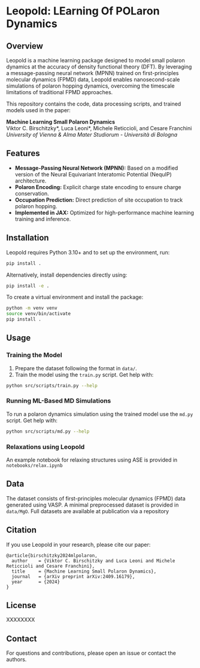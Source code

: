 # Leopold: LEarning Of POLaron Dynamics

## Overview

Leopold is a machine learning package designed to model small polaron dynamics at the accuracy of density functional theory (DFT). By leveraging a message-passing neural network (MPNN) trained on first-principles molecular dynamics (FPMD) data, Leopold enables nanosecond-scale simulations of polaron hopping dynamics, overcoming the timescale limitations of traditional FPMD approaches.

This repository contains the code, data processing scripts, and trained models used in the paper:

**Machine Learning Small Polaron Dynamics**\
Viktor C. Birschitzky\*, Luca Leoni\*, Michele Reticcioli, and Cesare Franchini\
*University of Vienna & Alma Mater Studiorum - Università di Bologna*

## Features

- **Message-Passing Neural Network (MPNN):** Based on a modified version of the Neural Equivariant Interatomic Potential (NequIP) architecture.
- **Polaron Encoding:** Explicit charge state encoding to ensure charge conservation.
- **Occupation Prediction:** Direct prediction of site occupation to track polaron hopping.
- **Implemented in JAX:** Optimized for high-performance machine learning training and inference.

## Installation

Leopold requires Python 3.10+ and to set up the environment, run:

```sh
pip install .
```

Alternatively, install dependencies directly using:

```sh
pip install -e .
```

To create a virtual environment and install the package:

```sh
python -m venv venv
source venv/bin/activate
pip install .
```

## Usage

### Training the Model

1. Prepare the dataset following the format in `data/`.
2. Train the model using the `train.py` script. Get help with:

```sh
python src/scripts/train.py --help
```

### Running ML-Based MD Simulations

To run a polaron dynamics simulation using the trained model use the `md.py` script. Get help with: 

```sh
python src/scripts/md.py --help
```

### Relaxations using Leopold

An example notebook for relaxing structures using ASE is provided in `notebooks/relax.ipynb`

## Data

The dataset consists of first-principles molecular dynamics (FPMD) data generated using VASP. A minimal preprocessed dataset is provided in `data/MgO`. Full datasets are available at publication via a repository

## Citation

If you use Leopold in your research, please cite our paper:

```
@article{birschitzky2024mlpolaron,
  author    = {Viktor C. Birschitzky and Luca Leoni and Michele Reticcioli and Cesare Franchini},
  title     = {Machine Learning Small Polaron Dynamics},
  journal   = {arXiv preprint arXiv:2409.16179},
  year      = {2024}
}
```

## License

XXXXXXXX

## Contact

For questions and contributions, please open an issue or contact the authors.

